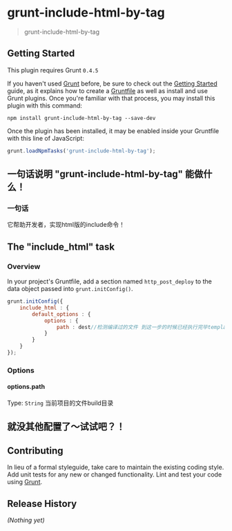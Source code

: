 # grunt-include-html-by-tag

> grunt-include-html-by-tag

## Getting Started
This plugin requires Grunt `0.4.5`

If you haven't used [Grunt](http://gruntjs.com/) before, be sure to check out the [Getting Started](http://gruntjs.com/getting-started) guide, as it explains how to create a [Gruntfile](http://gruntjs.com/sample-gruntfile) as well as install and use Grunt plugins. Once you're familiar with that process, you may install this plugin with this command:

```shell
npm install grunt-include-html-by-tag --save-dev
```

Once the plugin has been installed, it may be enabled inside your Gruntfile with this line of JavaScript:

```js
grunt.loadNpmTasks('grunt-include-html-by-tag');
```

## 一句话说明 "grunt-include-html-by-tag" 能做什么！

### 一句话
它帮助开发者，实现html版的include命令！

## The "include_html" task

### Overview
In your project's Gruntfile, add a section named `http_post_deploy` to the data object passed into `grunt.initConfig()`.

```js
grunt.initConfig({
	include_html : {
		default_options : {
			options : {
				path : dest//检测编译过的文件 到这一步的时候已经执行完毕template任务
			}
		}
    }
});
```

### Options

#### options.path
Type: `String`
当前项目的文件build目录

## 就没其他配置了～试试吧？！

## Contributing
In lieu of a formal styleguide, take care to maintain the existing coding style. Add unit tests for any new or changed functionality. Lint and test your code using [Grunt](http://gruntjs.com/).

## Release History
_(Nothing yet)_